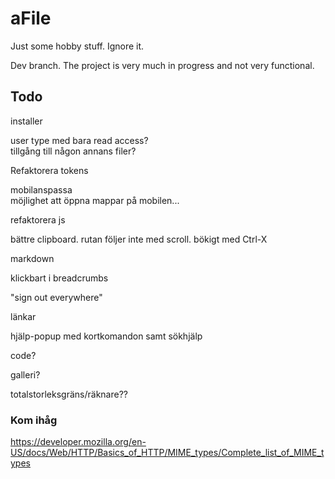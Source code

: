 # aFile
Just some hobby stuff. Ignore it.

Dev branch. The project is very much in progress and not very functional.


## Todo

installer

user type med bara read access?  
tillgång till någon annans filer?

Refaktorera tokens

mobilanspassa  
möjlighet att öppna mappar på mobilen...

refaktorera js

bättre clipboard. rutan följer inte med scroll. bökigt med Ctrl-X

markdown

klickbart i breadcrumbs

"sign out everywhere"

länkar

hjälp-popup med kortkomandon samt sökhjälp

code?

galleri?

totalstorleksgräns/räknare??

### Kom ihåg

https://developer.mozilla.org/en-US/docs/Web/HTTP/Basics_of_HTTP/MIME_types/Complete_list_of_MIME_types

